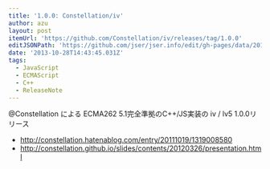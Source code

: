 ```yaml
---
title: '1.0.0: Constellation/iv'
author: azu
layout: post
itemUrl: 'https://github.com/Constellation/iv/releases/tag/1.0.0'
editJSONPath: 'https://github.com/jser/jser.info/edit/gh-pages/data/2013/10/index.json'
date: '2013-10-28T14:43:45.031Z'
tags:
  - JavaScript
  - ECMAScript
  - C++
  - ReleaseNote
---
```

@Constellation による ECMA262 5.1完全準拠のC++/JS実装の iv / lv5 1.0.0リリース
* http://constellation.hatenablog.com/entry/20111019/1319008580
* http://constellation.github.io/slides/contents/20120326/presentation.html
